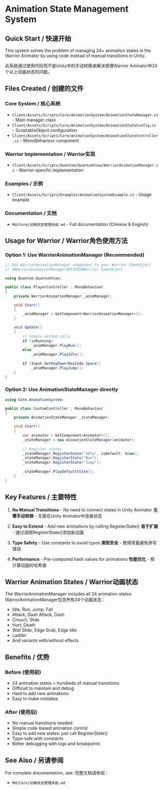# Animation State Management System

## Quick Start / 快速开始

This system solves the problem of managing 24+ animation states in the Warrior Animator by using code instead of manual transitions in Unity.

此系统通过使用代码而不是Unity中的手动转换来解决管理Warrior Animator中24个以上动画状态的问题。

## Files Created / 创建的文件

### Core System / 核心系统
- `Client/Assets/Scripts/Core/AnimationSystem/AnimationStateManager.cs` - Main manager class
- `Client/Assets/Scripts/Core/AnimationSystem/AnimationStateConfig.cs` - ScriptableObject configuration
- `Client/Assets/Scripts/Core/AnimationSystem/AnimationStateController.cs` - MonoBehaviour component

### Warrior Implementation / Warrior实现
- `Client/Assets/Scripts/Quantum/QuantumView/WarriorAnimationManager.cs` - Warrior-specific implementation

### Examples / 示例
- `Client/Assets/Scripts/Examples/AnimationSystemExample.cs` - Usage example

### Documentation / 文档
- `Md/Core/动画状态管理系统.md` - Full documentation (Chinese & English)

## Usage for Warrior / Warrior角色使用方法

### Option 1: Use WarriorAnimationManager (Recommended)

```csharp
// Add WarriorAnimationManager component to your Warrior GameObject
// 将WarriorAnimationManager组件添加到Warrior GameObject

using Quantum.QuantumView;

public class PlayerController : MonoBehaviour
{
    private WarriorAnimationManager _animManager;

    void Start()
    {
        _animManager = GetComponent<WarriorAnimationManager>();
    }

    void Update()
    {
        // Simple method calls
        if (isRunning)
            _animManager.PlayRun();
        else
            _animManager.PlayIdle();
        
        if (Input.GetKeyDown(KeyCode.Space))
            _animManager.PlayJump();
    }
}
```

### Option 2: Use AnimationStateManager directly

```csharp
using Core.AnimationSystem;

public class CustomController : MonoBehaviour
{
    private AnimationStateManager _stateManager;

    void Start()
    {
        var animator = GetComponent<Animator>();
        _stateManager = new AnimationStateManager(animator);
        
        // Register states
        _stateManager.RegisterState("Idle", isDefault: true);
        _stateManager.RegisterState("Run");
        _stateManager.RegisterState("Jump");
        
        _stateManager.PlayDefaultState();
    }
}
```

## Key Features / 主要特性

1. **No Manual Transitions** - No need to connect states in Unity Animator
   **无需手动转换** - 无需在Unity Animator中连接状态

2. **Easy to Extend** - Add new animations by calling RegisterState()
   **易于扩展** - 通过调用RegisterState()添加新动画

3. **Type Safety** - Use constants to avoid typos
   **类型安全** - 使用常量避免拼写错误

4. **Performance** - Pre-computed hash values for animations
   **性能优化** - 预计算动画的哈希值

## Warrior Animation States / Warrior动画状态

The WarriorAnimationManager includes all 24 animation states:
WarriorAnimationManager包含所有24个动画状态：

- Idle, Run, Jump, Fall
- Attack, Dash Attack, Dash
- Crouch, Slide
- Hurt, Death
- Wall Slide, Edge Grab, Edge Idle
- Ladder
- And variants with/without effects

## Benefits / 优势

### Before (使用前)
- 24 animation states = hundreds of manual transitions
- Difficult to maintain and debug
- Hard to add new animations
- Easy to make mistakes

### After (使用后)
- No manual transitions needed
- Simple code-based animation control
- Easy to add new states: just call RegisterState()
- Type-safe with constants
- Better debugging with logs and breakpoints

## See Also / 另请参阅

For complete documentation, see:
完整文档请参阅：
- `Md/Core/动画状态管理系统.md`
